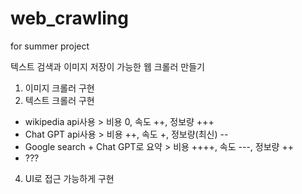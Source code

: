 # web_crawling
for summer project

텍스트 검색과 이미지 저장이 가능한 웹 크롤러 만들기

1. 이미지 크롤러 구현
2. 텍스트 크롤러 구현
  - wikipedia api사용 > 비용 0, 속도 ++, 정보량 +++
  - Chat GPT api사용 > 비용 ++, 속도 +, 정보량(최신) --
  - Google search + Chat GPT로 요약 > 비용 ++++, 속도 ---, 정보량 ++
  - ???
4. UI로 접근 가능하게 구현

